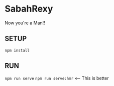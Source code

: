 # SabahRexy
Now you're a Man!!

## SETUP

`npm install`

## RUN

`npm run serve`
`npm run serve:hmr` <-- This is better
